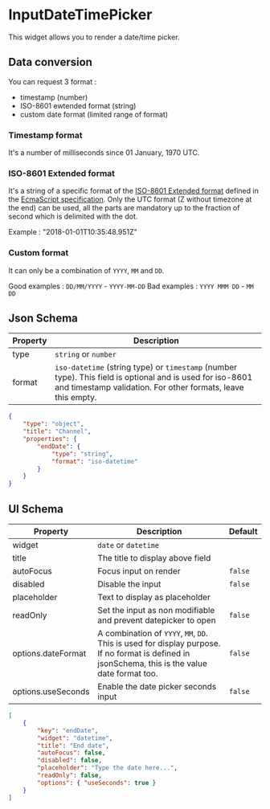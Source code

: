 # InputDateTimePicker

This widget allows you to render a date/time picker.

## Data conversion

You can request 3 format :
* timestamp (number)
* ISO-8601 ewtended format (string)
* custom date format (limited range of format)

### Timestamp format

It's a number of milliseconds since 01 January, 1970 UTC.

### ISO-8601 Extended format

It's a string of a specific format of the [ISO-8601 Extended format](https://fr.wikipedia.org/wiki/ISO_8601) defined in the [EcmaScript specification](https://www.ecma-international.org/ecma-262/5.1/#sec-15.9.1.15). Only the UTC format (Z without timezone at the end) can be used, all the parts are mandatory up to the fraction of second which is delimited with the dot.

Example : "2018-01-01T10:35:48.951Z"

### Custom format

It can only be a combination of `YYYY`, `MM` and `DD`.

Good examples : `DD/MM/YYYY` - `YYYY-MM-DD`
Bad examples : `YYYY MMM DD` - `MM DD`

## Json Schema

| Property | Description                                                                                                                                                               |
| -------- | ------------------------------------------------------------------------------------------------------------------------------------------------------------------------- |
| type     | `string` or `number`                                                                                                                                                      |
| format   | `iso-datetime` (string type) or `timestamp` (number type). This field is optional and is used for iso-8601 and timestamp validation. For other formats, leave this empty. |

```json
{
	"type": "object",
	"title": "Channel",
	"properties": {
		"endDate": {
			"type": "string",
			"format": "iso-datetime"
		}
	}
}
```


## UI Schema

| Property              | Description                                                                                                                                       | Default |
| --------------------- | ------------------------------------------------------------------------------------------------------------------------------------------------- | ------- |
| widget                | `date` or `datetime`                                                                                                                              |         |
| title                 | The title to display above field                                                                                                                  |         |
| autoFocus             | Focus input on render                                                                                                                             | `false` |
| disabled              | Disable the input                                                                                                                                 | `false` |
| placeholder           | Text to display as placeholder                                                                                                                    |         |
| readOnly              | Set the input as non modifiable and prevent datepicker to open                                                                                    | `false` |
| options.dateFormat    | A combination of `YYYY`, `MM`, `DD`. This is used for display purpose. If no format is defined in jsonSchema, this is the value date format too.  | `false` |
| options.useSeconds    | Enable the date picker seconds input                                                                                                              | `false` |

```json
[
	{
		"key": "endDate",
		"widget": "datetime",
		"title": "End date",
		"autoFocus": false,
		"disabled": false,
		"placeholder": "Type the date here...",
		"readOnly": false,
		"options": { "useSeconds": true }
	}
]
```
